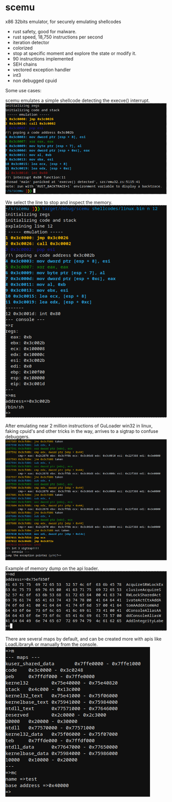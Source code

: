 # scemu
x86 32bits emulator, for securely emulating shellcodes 

- rust safety, good for malware.
- rust speed, 18,750 instructions per second
- iteration detector
- colorized
- stop at specific moment and explore the state or modify it.
- 90 instructions implemented
- SEH chains
- vectored exception handler
- int3
- non debugged cpuid




Some use cases:

scemu emulates a simple shellcode detecting the execve() interrupt.
![exploring basic shellcode](pics/basic_shellcode1.png)

We select the line to stop and inspect the memory.
![inspecting basic shellcode](pics/basic_shellcode2.png)

After emulating near 2 million instructions of GuLoader win32 in linux, faking cpuid's and other tricks in the way, arrives to a sigtrap to confuse debuggers. 
![exception handlers](pics/guloader1.png)

Example of memory dump on the api loader.
![exception handlers](pics/memdump.png)

There are several maps by default, and can be created more with apis like LoadLibraryA or manually from the console.
![exception handlers](pics/maps.png)



